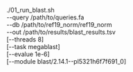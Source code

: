 ./01_run_blast.sh \
  --query /path/to/queries.fa \
  --db /path/to/ref19_norm/ref19_norm \
  --out /path/to/results/blast_results.tsv \
  [--threads 8] \
  [--task megablast] \
  [--evalue 1e-6] \
  [--module blast/2.14.1--pl5321h6f7f691_0]
